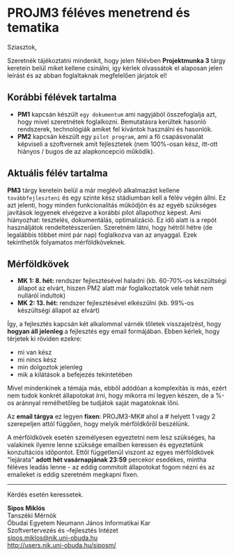 # PROJM3 féléves menetrend és tematika

Sziasztok,

Szeretnék tájékoztatni mindenkit, hogy jelen félévben **Projektmunka 3** tárgy keretein belül miket kellene csinálni, így kérlek olvassátok el alaposan jelen leírást és az abban foglaltaknak megfelelően járjatok el!

## Korábbi félévek tartalma
- **PM1** kapcsán készült `egy dokumentum` ami nagyjából összefoglalja azt, hogy mivel szeretnétek foglalkozni. Bemutatásra kerültek hasonló rendszerek, technológiák amiket fel kívántok használni és hasonlók.
- **PM2** kapcsán készült egy `pilot program`, ami a fő csapásvonalát képviseli a szoftvernek amit fejlesztetek (nem 100%-osan kész, itt-ott hiányos / bugos de az alapkoncepció működik).

## Aktuális félév tartalma
**PM3** tárgy keretein belül a már meglévő alkalmazást kellene `továbbfejleszteni` és egy szinte kész stádiumban kell a félév végén állni. Ez azt jelenti, hogy minden funkcionalitás működjön és az egyéb szükséges javítások legyenek elvégezve a korábbi pilot állapothoz képest. Ami hiányozhat: tesztelés, dokumentálás, optimalizáció. Ez idő alatt is a repót használjátok rendeltetésszerűen. Szeretném látni, hogy hétről hétre (de legalábbis többet mint pár nap) foglalkozva van az anyaggal. Ezek tekinthetők folyamatos mérföldköveknek.

## Mérföldkövek
- **MK 1: 8. hét:** rendszer fejlesztésével haladni (kb. 60-70%-os készültségi állapot az elvárt, hiszen PM2 alatt már foglalkoztatok vele tehát nem nulláról indultok)
- **MK 2: 13. hét:** rendszer fejlesztésével elkészülni (kb. 99%-os készültségi állapot az elvárt)

Így, a fejlesztés kapcsán két alkalommal várnék tőletek visszajelzést, hogy **hogyan áll jelenleg** a fejlesztés egy email formájában. Ebben kérlek, hogy térjetek ki röviden ezekre: 
- mi van kész
- mi nincs kész
- min dolgoztok jelenleg
- mik a kilátások a befejezés tekintetében

Mivel mindenkinek a témája más, ebből adódóan a komplexitás is más, ezért nem tudok konkrét állapotokat írni, hogy mikorra mi legyen készen, de a %-os aránnyal remélhetőleg be tudjátok saját magatoknak lőni.

Az **email tárgya** ez legyen **fixen**: PROJM3-MK# ahol a # helyett 1 vagy 2 szerepeljen attól függően, hogy melyik mérföldkőről beszélünk.

A mérföldkövek esetén személyesen egyeztetni nem lesz szükséges, ha valakinek ilyenre lenne szüksége emailben keressen és egyeztetünk konzultációs időpontot. Ettől függetlenül viszont az egyes mérföldkövek "lejárata" **adott hét vasárnapjának 23:59** percekor esedékes, mintha féléves leadás lenne - az eddig commitolt állapotokat fogom nézni és az emaileket is eddig szeretném megkapni fixen.


---

Kérdés esetén keressetek.

**Sipos Miklós**\
Tanszéki Mérnök\
Óbudai Egyetem Neumann János Informatikai Kar\
Szoftvertervezés és –fejlesztés Intézet\
sipos.miklos@nik.uni-obuda.hu\
http://users.nik.uni-obuda.hu/siposm/
